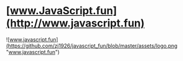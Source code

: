 # [www.JavaScript.fun](http://www.javascript.fun)
![www.javascript.fun](https://github.com/zj1926/javascript_fun/blob/master/assets/logo.png "www.javascript.fun")
